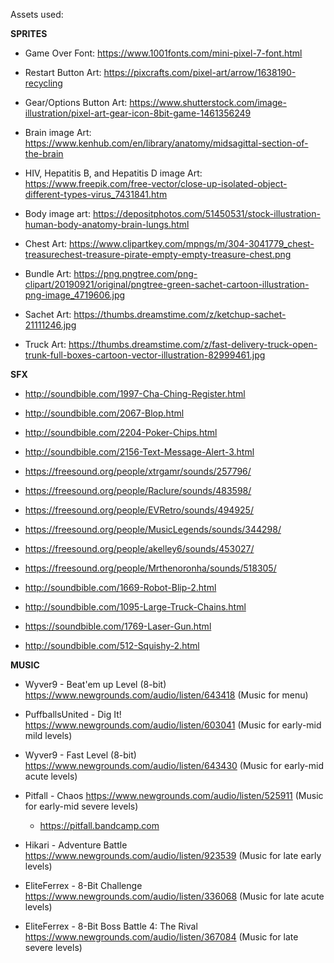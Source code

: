 Assets used:

**SPRITES**

- Game Over Font: https://www.1001fonts.com/mini-pixel-7-font.html  

- Restart Button Art: https://pixcrafts.com/pixel-art/arrow/1638190-recycling

- Gear/Options Button Art: https://www.shutterstock.com/image-illustration/pixel-art-gear-icon-8bit-game-1461356249

- Brain image Art: https://www.kenhub.com/en/library/anatomy/midsagittal-section-of-the-brain

- HIV, Hepatitis B, and Hepatitis D image Art: https://www.freepik.com/free-vector/close-up-isolated-object-different-types-virus_7431841.htm

- Body image art: https://depositphotos.com/51450531/stock-illustration-human-body-anatomy-brain-lungs.html

- Chest Art: https://www.clipartkey.com/mpngs/m/304-3041779_chest-treasurechest-treasure-pirate-empty-empty-treasure-chest.png

- Bundle Art: https://png.pngtree.com/png-clipart/20190921/original/pngtree-green-sachet-cartoon-illustration-png-image_4719606.jpg

- Sachet Art: https://thumbs.dreamstime.com/z/ketchup-sachet-21111246.jpg

- Truck Art: https://thumbs.dreamstime.com/z/fast-delivery-truck-open-trunk-full-boxes-cartoon-vector-illustration-82999461.jpg

**SFX**

- http://soundbible.com/1997-Cha-Ching-Register.html

- http://soundbible.com/2067-Blop.html

- http://soundbible.com/2204-Poker-Chips.html

- http://soundbible.com/2156-Text-Message-Alert-3.html

- https://freesound.org/people/xtrgamr/sounds/257796/

- https://freesound.org/people/Raclure/sounds/483598/

- https://freesound.org/people/EVRetro/sounds/494925/

- https://freesound.org/people/MusicLegends/sounds/344298/

- https://freesound.org/people/akelley6/sounds/453027/

- https://freesound.org/people/Mrthenoronha/sounds/518305/

- http://soundbible.com/1669-Robot-Blip-2.html

- http://soundbible.com/1095-Large-Truck-Chains.html

- https://soundbible.com/1769-Laser-Gun.html

- http://soundbible.com/512-Squishy-2.html

**MUSIC**

- Wyver9 - Beat'em up Level (8-bit) https://www.newgrounds.com/audio/listen/643418 (Music for menu)

- PuffballsUnited - Dig It! https://www.newgrounds.com/audio/listen/603041 (Music for early-mid mild levels)

- Wyver9 - Fast Level (8-bit) https://www.newgrounds.com/audio/listen/643430 (Music for early-mid acute levels)

- Pitfall - Chaos https://www.newgrounds.com/audio/listen/525911 (Music for early-mid severe levels)
    - https://pitfall.bandcamp.com

- Hikari - Adventure Battle https://www.newgrounds.com/audio/listen/923539 (Music for late early levels)

- EliteFerrex - 8-Bit Challenge https://www.newgrounds.com/audio/listen/336068 (Music for late acute levels)

- EliteFerrex - 8-Bit Boss Battle 4: The Rival https://www.newgrounds.com/audio/listen/367084 (Music for late severe levels)
